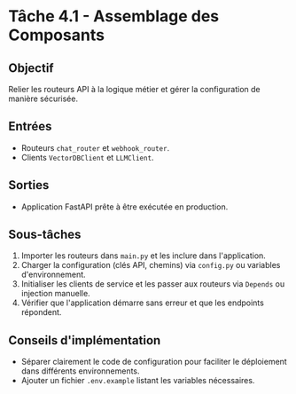 # Tâche 4.1 - Assemblage des Composants

## Objectif
Relier les routeurs API à la logique métier et gérer la configuration de manière sécurisée.

## Entrées
- Routeurs `chat_router` et `webhook_router`.
- Clients `VectorDBClient` et `LLMClient`.

## Sorties
- Application FastAPI prête à être exécutée en production.

## Sous-tâches
1. Importer les routeurs dans `main.py` et les inclure dans l'application.
2. Charger la configuration (clés API, chemins) via `config.py` ou variables d'environnement.
3. Initialiser les clients de service et les passer aux routeurs via `Depends` ou injection manuelle.
4. Vérifier que l'application démarre sans erreur et que les endpoints répondent.

## Conseils d'implémentation
- Séparer clairement le code de configuration pour faciliter le déploiement dans différents environnements.
- Ajouter un fichier `.env.example` listant les variables nécessaires.
